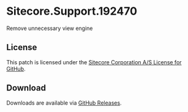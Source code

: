 # Sitecore.Support.192470
Remove unnecessary view engine

## License  
This patch is licensed under the [Sitecore Corporation A/S License for GitHub](https://github.com/sitecoresupport/Sitecore.Support.192470/blob/master/LICENSE).  

## Download  
Downloads are available via [GitHub Releases](https://github.com/sitecoresupport/Sitecore.Support.192470/releases).  
